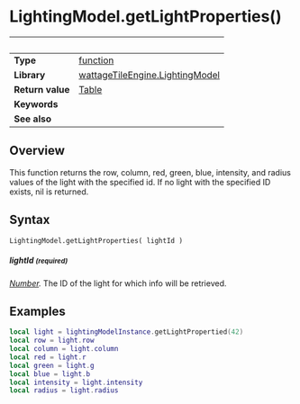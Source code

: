 # LightingModel.getLightProperties()

|                      | &nbsp;
| -------------------- | ---------------------------------------------------------------
| __Type__             | [function](http://docs.coronalabs.com/api/type/Function.html)
| __Library__          | [wattageTileEngine.LightingModel](type_lightingModel.markdown)
| __Return value__     | [Table](http://docs.coronalabs.com/api/type/Table.html)
| __Keywords__         |
| __See also__         |


## Overview

This function returns the row, column, red, green, blue, intensity, and
radius values of the light with the specified id.  If no light with the
specified ID exists, nil is returned.


## Syntax

	LightingModel.getLightProperties( lightId )

##### lightId <small>(required)</small>
_[Number](https://docs.coronalabs.com/api/type/Number.html)._
The ID of the light for which info will be retrieved.


## Examples

``````lua
local light = lightingModelInstance.getLightPropertied(42)
local row = light.row
local column = light.column
local red = light.r
local green = light.g
local blue = light.b
local intensity = light.intensity
local radius = light.radius
``````

